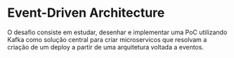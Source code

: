 # Event-Driven Architecture

O desafio consiste em estudar, desenhar e implementar uma PoC utilizando Kafka como solução central para criar microservicos que resolvam a criação de um deploy a partir de uma arquitetura voltada a eventos.
